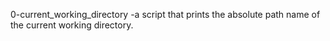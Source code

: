 0-current_working_directory -a script that prints the absolute path name of the current working directory.
